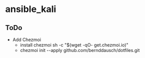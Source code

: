 # ansible_kali

## ToDo 

- Add Chezmoi 
    - install chezmoi sh -c "$(wget -qO- get.chezmoi.io)"
    - chezmoi init --apply github.com/bernddausch/dotfiles.git

